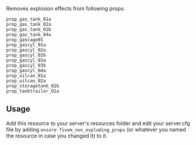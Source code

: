 Removes explosion effects from following props:
```
prop_gas_tank_01a
prop_gas_tank_02a
prop_gas_tank_02b
prop_gas_tank_04a
prop_gascage01
prop_gascyl_01a
prop_gascyl_02a
prop_gascyl_02b
prop_gascyl_03a
prop_gascyl_03b
prop_gascyl_04a
prop_oilcan_01a
prop_oilcan_02a
prop_storagetank_02b
prop_tanktrailer_01a
```

## Usage
Add this resource to your server's resources folder and edit your server.cfg file by adding `ensure fivem_non_exploding_props` (or whatever you named the resource in case you changed it) to it.
